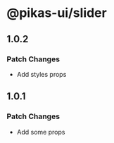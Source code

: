 # @pikas-ui/slider

## 1.0.2

### Patch Changes

- Add styles props

## 1.0.1

### Patch Changes

- Add some props
